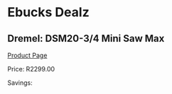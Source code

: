 
# Ebucks Dealz
## Dremel: DSM20-3/4 Mini Saw Max
[Product Page](https://www.ebucks.com/web/shop/productSelected.do?prodId=349601574&catId=1235224419)

Price: R2299.00

Savings: 


	